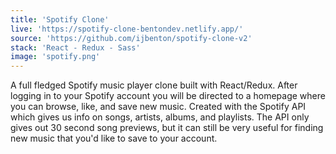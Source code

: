 ```yaml
---
title: 'Spotify Clone'
live: 'https://spotify-clone-bentondev.netlify.app/'
source: 'https://github.com/ijbenton/spotify-clone-v2'
stack: 'React - Redux - Sass'
image: 'spotify.png'
---
```


A full fledged Spotify music player clone built with React/Redux. After logging in to your Spotify account you will be directed to a homepage where you can browse, like, and save new music. Created with the Spotify API which gives us info on songs, artists, albums, and playlists. The API only gives out 30 second song previews, but it can still be very useful for finding new music that you'd like to save to your account.